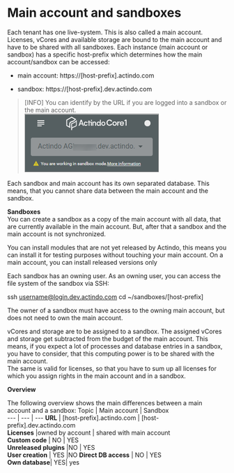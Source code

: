 # Main account and sandboxes

Each tenant has one live-system. This is also called a main account. Licenses, vCores and available storage are bound to the main account and have to be shared with all sandboxes. Each instance (main account or sandbox) has a specific host-prefix which determines how the main account/sandbox can be accessed:

- main account: https://[host-prefix].actindo.com

- sandbox: https://[host-prefix].dev.actindo.com

> [INFO] You can identify by the URL if you are logged into a sandbox or the main account.   
![Sandbox URL](../../Assets/Screenshots/Core1Platform/AdministratingCore1/SandboxURL.png "[Sandbox URL]")

Each sandbox and main account has its own separated database. This means, that you cannot share data between the main account and the sandbox.

**Sandboxes**   
You can create a sandbox as a copy of the main account with all data, that are currently available in the main account. But, after that a sandbox and the main account is not synchronized.

You can install modules that are not yet released by Actindo, this means you can install it for testing purposes without touching your main account. On a main account, you can install released versions only

Each sandbox has an owning user. As an owning user, you can access the file system of the sandbox via SSH:

ssh username@login.dev.actindo.com
cd ~/sandboxes/[host-prefix]

The owner of a sandbox must have access to the owning main account, but does not need to own the main account.

vCores and storage are to be assigned to a sandbox. The assigned vCores and storage get subtracted from the budget of the main account. This means, if you expect a lot of processes and database entries in a sandbox, you have to consider, that this computing power is to be shared with the main account.   
The same is valid for licenses, so that you have to sum up all licenses for which you assign rights in the main account and in a sandbox.



**Overview**   

The following overview shows the main differences between a main account and a sandbox:
Topic | Main account | Sandbox   
--- | --- | ---
**URL** | [host-prefix].actindo.com | [host-prefix].dev.actindo.com    
**Licenses** |owned by account | shared with main account  
**Custom code** | NO | YES   
**Unreleased plugins** |NO | YES   
**User creation** | YES |NO 
**Direct DB access** | NO | YES   
**Own database**| YES| yes